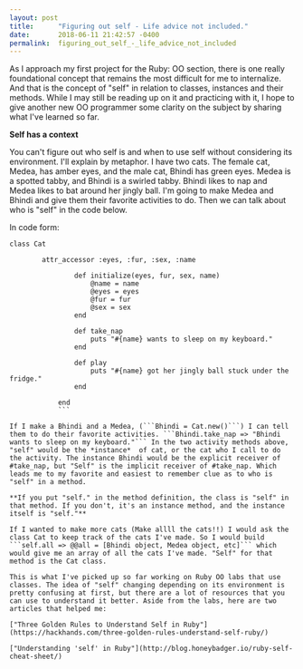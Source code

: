 ```yaml
---
layout: post
title:      "Figuring out self - Life advice not included."
date:       2018-06-11 21:42:57 -0400
permalink:  figuring_out_self_-_life_advice_not_included
---
```


As I approach my first project for the Ruby: OO section, there is one really foundational concept that remains the most difficult for me to internalize. And that is the concept of "self" in relation to classes, instances and their methods. While I may still be reading up on it and practicing with it, I hope to give another new OO programmer some clarity on the subject by sharing what I've learned so far. 

**Self has a context**

You can't figure out who self is and when to use self without considering its environment. I'll explain by metaphor. 
I have two cats. The female cat, Medea, has amber eyes, and the male cat, Bhindi has green eyes. Medea is a spotted tabby, and Bhindi is a swirled tabby. Bhindi likes to nap and Medea likes to bat around her jingly ball. I'm going to make Medea and Bhindi and give them their favorite activities to do. Then we can talk about who is "self" in the code below.

In code form:
```
class Cat

        attr_accessor :eyes, :fur, :sex, :name
				
				def initialize(eyes, fur, sex, name)
					@name = name
					@eyes = eyes
					@fur = fur
					@sex = sex
				end
				
				def take_nap
				    puts "#{name} wants to sleep on my keyboard."
				end
				
				def play
				    puts "#{name} got her jingly ball stuck under the fridge."
				end
				
			end
			```
			
If I make a Bhindi and a Medea, (```Bhindi = Cat.new()```) I can tell them to do their favorite activities. ```Bhindi.take_nap => "Bhindi wants to sleep on my keyboard."``` In the two activity methods above, "self" would be the *instance*  of cat, or the cat who I call to do the activity. The instance Bhindi would be the explicit receiver of #take_nap, but "Self" is the implicit receiver of #take_nap. Which leads me to my favorite and easiest to remember clue as to who is "self" in a method.

**If you put "self." in the method definition, the class is "self" in that method. If you don't, it's an instance method, and the instance itself is "self."**

If I wanted to make more cats (Make allll the cats!!) I would ask the class Cat to keep track of the cats I've made. So I would build ```self.all => @@all = [Bhindi object, Medea object, etc]``` which would give me an array of all the cats I've made. "Self" for that method is the Cat class. 

This is what I've picked up so far working on Ruby OO labs that use classes. The idea of "self" changing depending on its environment is pretty confusing at first, but there are a lot of resources that you can use to understand it better. Aside from the labs, here are two articles that helped me:

["Three Golden Rules to Understand Self in Ruby"](https://hackhands.com/three-golden-rules-understand-self-ruby/)

["Understanding 'self' in Ruby"](http://blog.honeybadger.io/ruby-self-cheat-sheet/)




			
			
			
			
			


